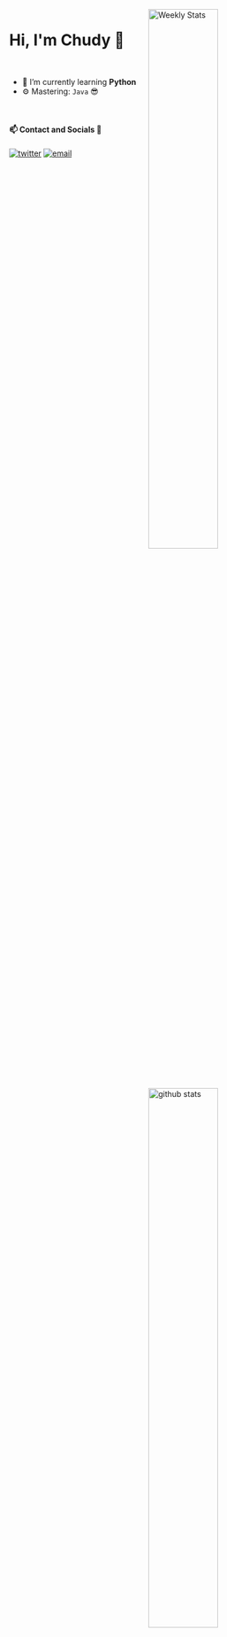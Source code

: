 <a href="https://wakatime.com/@3xanax" target="_blank">
    <img width="50%" align="right" alt="Weekly Stats" src="https://github-readme-stats.vercel.app/api/wakatime?username=@3xanax&border_radius=0%200%205px%205px&theme=dark&bg_color=161B22&border_color=161B22&icon_color=58a6ff&show_icons=true&disable_animations=true">
</a>
<img width="50%" align="right" alt="github stats" src="https://github-readme-stats.vercel.app/api/top-langs/?username=ChudziudgiToJa&layout=compact&theme=codeSTACKr">

# Hi, I'm Chudy 👋

<br>

- 🌱 I’m currently learning **Python**
- ⚙️ Mastering: `Java` 😎

<br>

#### 📫 Contact and Socials 🔎

<a href="https://discordapp.com/users/441492546028306436" target="_blank"><img alt="twitter" align="center" src="https://img.shields.io/badge/-Discord-0D1117?style=flat-square&logo=discord&logoColor=white"></a>
<a href="Chudziudgi@gmail.com" target="_blank"><img alt="email" align="center" src="https://img.shields.io/badge/-Email-0D1117?style=flat-square&&logo=gmail&logoColor=white"></a>
